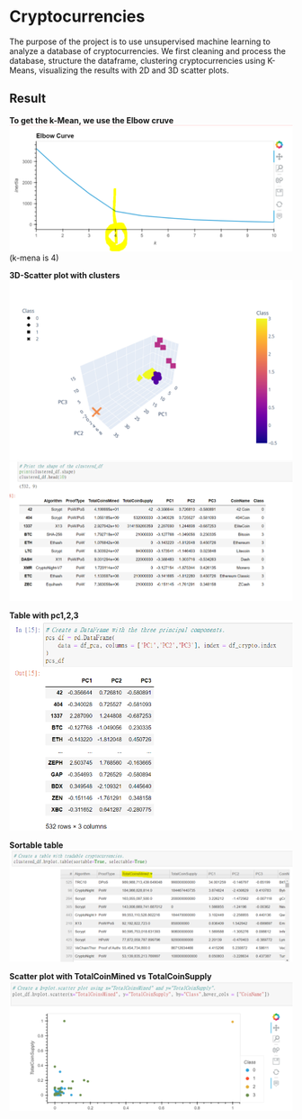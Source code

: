 # Cryptocurrencies
The purpose of the project is to use unsupervised machine learning to analyze a database of cryptocurrencies.
We first cleaning and process the database, structure the dataframe, clustering cryptocurrencies using K-Means, visualizing the results with 2D and 3D scatter plots.

## Result

**To get the k-Mean, we use the Elbow cruve**
![This is an image](https://github.com/Sirius0531/Cryptocurrencies/blob/main/resources/elbow%20cruve.PNG)
(k-mena is 4)

**3D-Scatter plot with clusters**
![This is an image](https://github.com/Sirius0531/Cryptocurrencies/blob/main/resources/plot.PNG)
![This is an image](https://github.com/Sirius0531/Cryptocurrencies/blob/main/resources/clustered.PNG)

**Table with pc1,2,3**
![This is an image](https://github.com/Sirius0531/Cryptocurrencies/blob/main/resources/pcs.PNG)

**Sortable table**
![This is an image](https://github.com/Sirius0531/Cryptocurrencies/blob/main/resources/sort.PNG)

**Scatter plot with TotalCoinMined vs TotalCoinSupply**
![This is an image](https://github.com/Sirius0531/Cryptocurrencies/blob/main/resources/2d.PNG)
